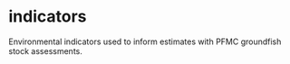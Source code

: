 # indicators
Environmental indicators used to inform estimates with PFMC groundfish stock assessments.
